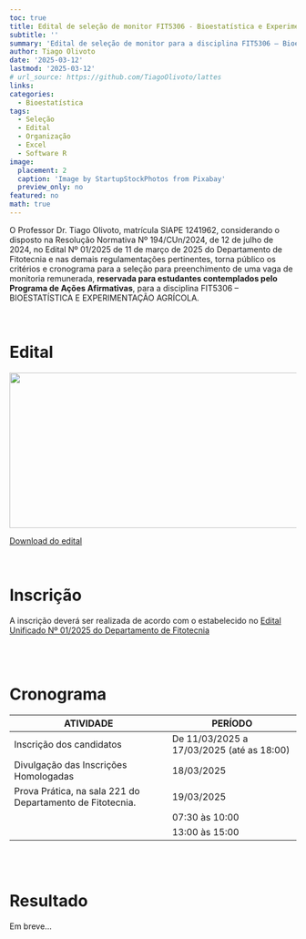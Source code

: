 ```yaml
---
toc: true
title: Edital de seleção de monitor FIT5306 - Bioestatística e Experimentação Agrícola 
subtitle: ''
summary: 'Edital de seleção de monitor para a disciplina FIT5306 – Bioestatística e Experimentação Agrícola.'
author: Tiago Olivoto
date: '2025-03-12'
lastmod: '2025-03-12'
# url_source: https://github.com/TiagoOlivoto/lattes
links:
categories:
  - Bioestatística
tags:
  - Seleção
  - Edital
  - Organização
  - Excel
  - Software R
image:
  placement: 2
  caption: 'Image by StartupStockPhotos from Pixabay'
  preview_only: no
featured: no
math: true
---
```



<script src="https://kit.fontawesome.com/1f72d6921a.js" crossorigin="anonymous"></script>



O Professor Dr. Tiago Olivoto, matrícula SIAPE 1241962, considerando o disposto na Resolução Normativa Nº 194/CUn/2024, de 12 de julho de 2024, no Edital Nº 01/2025 de 11 de março de 2025 do Departamento de Fitotecnia e nas demais regulamentações pertinentes, torna público os critérios e cronograma para a seleção para preenchimento de uma vaga de monitoria remunerada, **reservada para estudantes contemplados pelo Programa de Ações Afirmativas**, para a disciplina FIT5306 – BIOESTATÍSTICA E EXPERIMENTAÇÃO AGRÍCOLA.

<br> 

# <i class="fas fa-file-pdf"></i> Edital


<a href="https://github.com/TiagoOlivoto/tiagoolivoto/raw/master/content/post/edital_monitoria_bioestat/edital_monitor_bioestatistica_2025_assinado.pdf" target="_blank" rel="noopener"><img src="https://github.com/TiagoOlivoto/tiagoolivoto/blob/master/content/post/edital_monitoria_bioestat/image_criterios.png?raw=true" width="1000" height="273"/></a>


<a class="btn btn-success" href="https://github.com/TiagoOlivoto/tiagoolivoto/raw/master/content/post/edital_monitoria_bioestat/edital_monitor_bioestatistica_2025_assinado.pdf" target="_blank"><i class="fa fa-save"></i> Download do edital</a>

<br> 


# <i class="fas fa-file-export"></i> Inscrição

A inscrição deverá ser realizada de acordo com o estabelecido no [Edital Unificado Nº 01/2025 do Departamento de Fitotecnia](https://fit.ufsc.br/2025/03/11/processo-seletivo-para-monitor-2025/)

<br> 
<br> 

# <i class="fas fa-clock"></i> Cronograma

| **ATIVIDADE**                                            | **PERÍODO**                          |
|---------------------------------------------------------|--------------------------------------|
| Inscrição dos candidatos                                | De 11/03/2025 a 17/03/2025 (até as 18:00) |
| Divulgação das Inscrições Homologadas                   | 18/03/2025                           |
| Prova Prática, na sala 221 do Departamento de Fitotecnia. | 19/03/2025                           |
|                                                         | 07:30 às 10:00                       |
|                                                         | 13:00 às 15:00                        |

<br> 
<br> 


# <i class="fas fa-file-export"></i> Resultado

Em breve...

<!-- O Professor Dr. Tiago Olivoto, matrícula SIAPE 1241962, considerando o Edital de Seleção para Monitor remunerado da disciplina FIT5306 – Bioestatística e Experimentação Agrícola, divulga o resultado final após finalizadas as etapas do processo seletivo. -->


<!-- |     Matrícula     |     IAA$^1$    |     FIT5306$^2$    |     Histórico$^3$    |     Entrevista$^4$    |     MF$^5$     |     Classificação    | -->
<!-- |-------------------|-------------|-----------------|-------------------|--------------------|-------------|----------------------| -->
<!-- | 21202926                 | 6,74 | 7,00    | 6,90      | 8,75       | 8,01 | 1             | -->
<!-- | 21202911                 | 7,60 | 8,0    | 7,84      | 0,00       | 3,14 | 2             | -->
<!-- \$^1\$ Índice de Aproveitamento Acumulado -->
<!-- \$^2\$ Média na disciplina de Bioestatística e Experimentação Agrícola -->
<!-- \$^3\$ Nota referente ao histórico (IAA$\times$0,4 + FIT5306$\times$0,6) -->
<!-- \$^4\$ Nota da entrevista -->
<!-- \$^5\$ Média final (Histórico$\times$0,4 + Entrevista$\times$0,6) -->


<!-- <a class="btn btn-success" href="https://github.com/TiagoOlivoto/tiagoolivoto/raw/master/content/post/edital_monitoria_bioestat/resultado_monitoria_FIT5306_assinado.pdf" target="_blank"><i class="fa fa-save"></i> Download do resultado</a> -->


